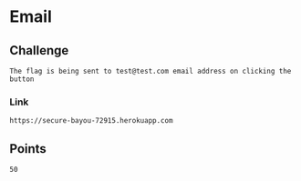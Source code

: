 # Email
## Challenge
	The flag is being sent to test@test.com email address on clicking the button
### Link
	https://secure-bayou-72915.herokuapp.com

## Points
	50
